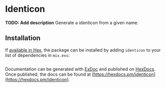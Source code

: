 # Identicon

**TODO: Add description**
Generate a identicon from a given name.

## Installation

If [available in Hex](https://hex.pm/docs/publish), the package can be installed
by adding `identicon` to your list of dependencies in `mix.exs`:

```Identicon.main("example")
```

Documentation can be generated with [ExDoc](https://github.com/elixir-lang/ex_doc)
and published on [HexDocs](https://hexdocs.pm). Once published, the docs can
be found at [https://hexdocs.pm/identicon](https://hexdocs.pm/identicon).

